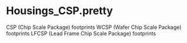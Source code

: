 # Housings_CSP.pretty
CSP (Chip Scale Package) footprints
 WCSP (Wafer Chip Scale Package) footprints
 LFCSP (Lead Frame Chip Scale Package) footprints

